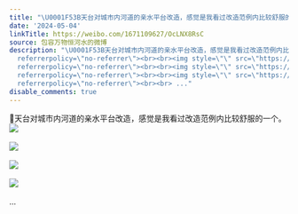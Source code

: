 ```yaml
---
title: "\U0001F53B天台对城市内河道的亲水平台改造，感觉是我看过改造范例内比较舒服的一个。 [图片][图片][图片][图片]"
date: '2024-05-04'
linkTitle: https://weibo.com/1671109627/OcLNX8RsC
source: 包容万物恒河水的微博
description: "\U0001F53B天台对城市内河道的亲水平台改造，感觉是我看过改造范例内比较舒服的一个。 <img style=\"\" src=\"https://tvax3.sinaimg.cn/large/639b1bfbly1hpduse5zb2j235s1f87wl.jpg\"
  referrerpolicy=\"no-referrer\"><br><br><img style=\"\" src=\"https://tvax2.sinaimg.cn/large/639b1bfbly1hpdush64wmj235s1f8e84.jpg\"
  referrerpolicy=\"no-referrer\"><br><br><img style=\"\" src=\"https://tvax3.sinaimg.cn/large/639b1bfbly1hpdusj2v99j23341e04qs.jpg\"
  referrerpolicy=\"no-referrer\"><br><br><img style=\"\" src=\"https://tvax1.sinaimg.cn/large/639b1bfbly1hpduskzibyj235s1f87wl.jpg\"
  referrerpolicy=\"no-referrer\"><br><br> ..."
disable_comments: true
---
```

🔻天台对城市内河道的亲水平台改造，感觉是我看过改造范例内比较舒服的一个。 <img style="" src="https://tvax3.sinaimg.cn/large/639b1bfbly1hpduse5zb2j235s1f87wl.jpg" referrerpolicy="no-referrer"><br><br><img style="" src="https://tvax2.sinaimg.cn/large/639b1bfbly1hpdush64wmj235s1f8e84.jpg" referrerpolicy="no-referrer"><br><br><img style="" src="https://tvax3.sinaimg.cn/large/639b1bfbly1hpdusj2v99j23341e04qs.jpg" referrerpolicy="no-referrer"><br><br><img style="" src="https://tvax1.sinaimg.cn/large/639b1bfbly1hpduskzibyj235s1f87wl.jpg" referrerpolicy="no-referrer"><br><br> ...